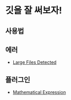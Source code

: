 # 깃을 잘 써보자!

## 사용법

## 에러

- [Large Files Detected](./LargeFilesDetected)

## 플러그인

- [Mathematical Expression](Mathematical_Expression)
